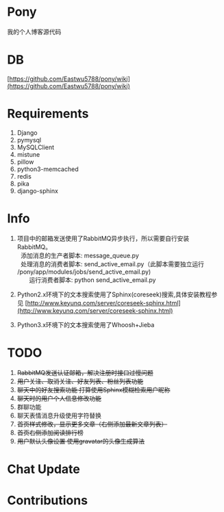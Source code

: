# Pony
我的个人博客源代码

# DB
[https://github.com/Eastwu5788/pony/wiki](https://github.com/Eastwu5788/pony/wiki)

# Requirements
1. Django
2. pymysql
3. MySQLClient
4. mistune
5. pillow
6. python3-memcached
7. redis
8. pika
9. django-sphinx

# Info
1. 项目中的邮箱发送使用了RabbitMQ异步执行，所以需要自行安装RabbitMQ。<br>
   添加消息的生产者脚本: message_queue.py<br>
   处理消息的消费者脚本: send_active_email.py（此脚本需要独立运行 /pony/app/modules/jobs/send_active_email.py)<br>
        运行消费者脚本: python send_active_email.py<br>

2. Python2.x环境下的文本搜索使用了Sphinx(coreseek)搜索,具体安装教程参见
[http://www.keyunq.com/server/coreseek-sphinx.html](http://www.keyunq.com/server/coreseek-sphinx.html)
3. Python3.x环境下的文本搜索使用了Whoosh+Jieba 
 
# TODO
1. <del>RabbitMQ发送认证邮箱，解决注册时接口过慢问题<del>
2. <del>用户关注、取消关注、好友列表、粉丝列表功能<del>
3. <del>聊天中的好友搜索功能 打算使用Sphinx模糊检索用户昵称<del>
4. <del>聊天时的用户个人信息修改功能<del>
5. 群聊功能
6. 聊天表情消息升级使用字符替换
7. <del>首页样式修改，显示更多文章（右侧添加最新文章列表）<del>
8. <del>首页右侧添加阅读排行榜<del>
9. <del>用户默认头像设置 使用gravatar的头像生成算法<del>

# Chat Update

# Contributions
